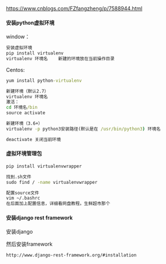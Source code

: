 https://www.cnblogs.com/FZfangzheng/p/7588944.html



#### 安装python虚拟环境

window：

```cmd
安装虚拟环境
pip install virtualenv
virtualenv 环境名    新建的环境放在当前操作目录
```

Centos:

```cmd
yum install python-virtualenv

新建环境（默认2.7）
virtualenv 环境名
激活：
cd 环境名/bin
source activate 

新建环境（3.6+）
virtualenv -p python3安装路径(默认是在 /usr/bin/python3) 环境名

deactivate 关闭当前环境
```

#### 虚拟环境管理包

```cmd
pip install virtualenvwrapper

找到.sh文件
sudo find / -name virtualenvwrapper

配置source文件
vim ~/.bashrc 
在后面加上配置信息，详细看网盘教程。生鲜超市那个
```

#### 安装django rest framework

安装django

然后安装framework

```cmd
http://www.django-rest-framework.org/#installation
```



